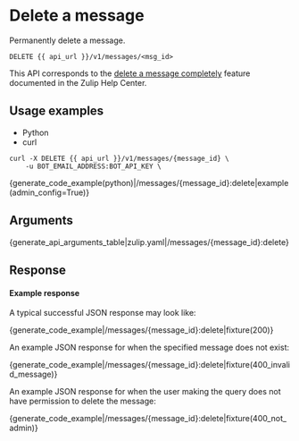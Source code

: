 # Delete a message

Permanently delete a message.

`DELETE {{ api_url }}/v1/messages/<msg_id>`

This API corresponds to the
[delete a message completely][delete-completely] feature documented in
the Zulip Help Center.

[delete-completely]: /help/edit-or-delete-a-message#delete-a-message-completely

## Usage examples

<div class="code-section" markdown="1">
<ul class="nav">
<li data-language="python">Python</li>
<li data-language="curl">curl</li>
</ul>
<div class="blocks">

<div data-language="curl" markdown="1">

```
curl -X DELETE {{ api_url }}/v1/messages/{message_id} \
    -u BOT_EMAIL_ADDRESS:BOT_API_KEY \
```

</div>

<div data-language="python" markdown="1">

{generate_code_example(python)|/messages/{message_id}:delete|example(admin_config=True)}

</div>

</div>

</div>

## Arguments

{generate_api_arguments_table|zulip.yaml|/messages/{message_id}:delete}

## Response

#### Example response

A typical successful JSON response may look like:

{generate_code_example|/messages/{message_id}:delete|fixture(200)}

An example JSON response for when the specified message does not exist:

{generate_code_example|/messages/{message_id}:delete|fixture(400_invalid_message)}

An example JSON response for when the user making the query does not
have permission to delete the message:

{generate_code_example|/messages/{message_id}:delete|fixture(400_not_admin)}

